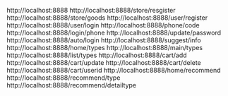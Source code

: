 <!-- 服务器地址 -->
http://localhost:8888
    <!-- 查看 -->
        <!-- 商家表 -->
            http://localhost:8888/store/resgister
        <!-- 商品表 -->
            http://localhost:8888/store/goods
    <!-- 用户接口 -->
        <!-- 用户注册 -->
            http://localhost:8888/user/register
        <!-- 用户登录--用户名密码 -->
            http://localhost:8888/user/login
        <!-- 获取验证码 -->
            http://localhost:8888/phone/code
        <!-- 验证码登录 -->
            http://localhost:8888/login/phone
        <!-- 修改密码 -->
            http://localhost:8888/update/password
        <!-- 免登录接口 -->
            http://localhost:8888/auto/login
    <!-- 通用接口 -->
        <!-- 获取协议接口 -->
            http://localhost:8888/suggest/info
        <!-- 获取首页类型数据 -->
            http://localhost:8888/home/types
        <!-- 分类页面数据类型 -->
            http://localhost:8888/main/types
        <!-- ListTypes数据 -->
            http://localhost:8888/list/types
    <!-- 购物车接口 -->
        <!-- 添加购物车 -->
            http://localhost:8888/cart/add
        <!-- 修改购物车 -->
            http://localhost:8888/cart/update
        <!-- 删除购物车接口 -->
            http://localhost:8888/cart/delete
        <!-- 获取购物车数据列表 -->
            http://localhost:8888/cart/userid
    <!-- 商品接口 -->
        <!-- 首页商品推荐 -->
            http://localhost:8888/home/recommend
        <!-- 类型商品推荐 -->
            http://localhost:8888/recommend/type
        <!-- 详细类型商品 -->
            http://localhost:8888/recommend/detailtype